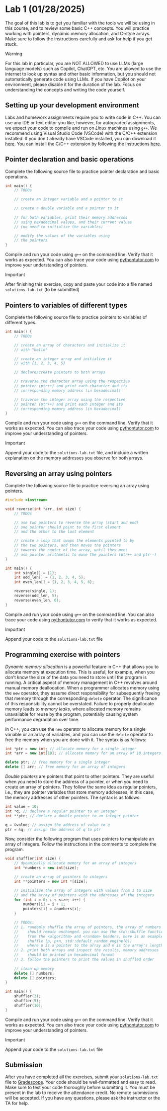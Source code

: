# Lab 1 (01/28/2025)
The goal of this lab is to get you familiar with the tools we will be using in this course, and to review some basic C++ concepts.  You will practice working with pointers, dynamic memory allocation, and C-style arrays.  Make sure to follow the instructions carefully and ask for help if you get stuck.

> [!WARNING]
> For this lab in particular, you are NOT ALLOWED to use LLMs (large language models) such as Copilot, ChatGPT, etc.  You are allowed to use the internet to look up syntax and other basic information, but you should not automatically generate code using LLMs.  If you have Copilot on your environment, please disable it for the duration of the lab.  Focus on understanding the concepts and writing the code yourself.

## Setting up your development environment

Labs and homework assignments require you to write code in C++.  You can use any IDE or text editor you like, however, for autograded assignments, we expect your code to compile and run on *Linux* machines using `g++`.  We recommend using Visual Studio Code (VSCode) with the C/C++ extension installed.  If you don't already have VSCode installed, you can download it [here](https://code.visualstudio.com/).  You can install the C/C++ extension by following the instructions [here](https://code.visualstudio.com/docs/languages/cpp).

## Pointer declaration and basic operations

Complete the following source file to practice pointer declaration and basic operations.  

```cpp
int main() {
    // TODOs

    // create an integer variable and a pointer to it

    // create a double variable and a pointer to it
    
    // for both variables, print their memory addresses 
    // using hexadecimal values, and their current values
    // (no need to initialize the variables)

    // modify the values of the variables using 
    // the pointers
}
```

Compile and run your code using `g++` on the command line.  Verify that it works as expected.  You can also trace your code using [pythontutor.com](http://pythontutor.com/cpp.html#mode=edit) to improve your understanding of pointers.

> [!IMPORTANT]
> After finishing this exercise, copy and paste your code into a file named `solutions-lab.txt` (to be submitted)

## Pointers to variables of different types

Complete the following source file to practice pointers to variables of different types.

```cpp
int main() {
    // TODOs

    // create an array of characters and initialize it 
    // with "hello"

    // create an integer array and initialize it 
    // with {1, 2, 3, 4, 5}

    // declare/create pointers to both arrays

    // traverse the character array using the respective 
    // pointer (ptr++) and print each character and its 
    // corresponding memory address (in hexadecimal)

    // traverse the integer array using the respective
    // pointer (ptr++) and print each integer and its
    // corresponding memory address (in hexadecimal)
}
```

Compile and run your code using `g++` on the command line.  Verify that it works as expected.  You can also trace your code using [pythontutor.com](http://pythontutor.com/cpp.html#mode=edit) to improve your understanding of pointers.

> [!IMPORTANT]
> Append your code to the `solutions-lab.txt` file, and include a written explanation on the memory addresses you observe for both arrays.

## Reversing an array using pointers

Complete the following source file to practice reversing an array using pointers.

```cpp
#include <iostream>

void reverse(int *arr, int size) {
    // TODOs

    // use two pointers to reverse the array (start and end)
    // one pointer should point to the first element
    // and the other to the last element

    // create a loop that swaps the elements pointed to by
    // the two pointers, and then moves the pointers
    // towards the center of the array, until they meet
    // use pointer arithmetic to move the pointers (ptr++ and ptr--)
}

int main() {
    int single[] = {1};
    int odd_len[] = {1, 2, 3, 4, 5};
    int even_len[] = {1, 2, 3, 4, 5, 6};

    reverse(single, 1);
    reverse(odd_len, 5);
    reverse(even_len, 6);
}
```

Compile and run your code using `g++` on the command line.  You can also trace your code using [pythontutor.com](http://pythontutor.com/cpp.html#mode=edit) to verify that it works as expected.

> [!IMPORTANT]
> Append your code to the `solutions-lab.txt` file

## Programming exercise with pointers

*Dynamic memory allocation* is a powerful feature in C++ that allows you to allocate memory at execution time.  This is useful, for example,  when you don't know the size of the data you need to store until the program is running.  A critical aspect of memory management in C++ revolves around manual memory deallocation. When a programmer allocates memory using the `new` operator, they assume direct responsibility for subsequently freeing that memory through the corresponding `delete` operator. The significance of this responsibility cannot be overstated. Failure to properly deallocate memory leads to *memory leaks*, where allocated memory remains unavailable for reuse by the program, potentially causing system performance degradation over time.

In C++, you can use the `new` operator to allocate memory for a single variable or an array of variables, and you can use the `delete` operator to free the memory when you are done with it.  The syntax is as follows:

```cpp
int *ptr = new int; // allocate memory for a single integer
int *arr = new int[10]; // allocate memory for an array of 10 integers

delete ptr; // free memory for a single integer
delete [] arr; // free memory for an array of integers
```

*Double pointers* are pointers that point to other pointers.  They are useful when you need to store the address of a pointer, or when you need to create an array of pointers.  They follow the same idea as regular pointers, i.e., they are pointer variables that store memory addresses, in this case, the memory addresses of other pointers.  The syntax is as follows:

```cpp
int value = 10; 
int *q; // declare a regular pointer to an integer
int **ptr; // declare a double pointer to an integer pointer

q = &value; // assign the address of value to q
ptr = &q; // assign the address of q to ptr
```

Now, consider the following program that uses pointers to manipulate an array of integers.  Follow the instructions in the comments to complete the program.

```cpp
void shuffler(int size) {
    // dynamically allocate memory for an array of integers
    int *numbers = new int[size];

    // create an array of pointers to integers
    int **pointers = new int *[size];

    // initialize the array of integers with values from 1 to size
    // and the array of pointers with the addresses of the integers
    for (int i = 0; i < size; i++) {
        numbers[i] = i + 1;     
        pointers[i] = &numbers[i];
    }

    // TODOs:
    // 1. randomly shuffle the array of pointers, the array of numbers
    //    should remain unchanged. you can use the std::shuffle function
    //    from the <algorithm> and <random> headers, here is an example:
    //    shuffle (p, p+n, std::default_random_engine(0))
    //    where p is a pointer to the array and n is the array's length
    // 2. print both arrays and inspect the results, memory addresses
    //    should be printed in hexadecimal format
    // 3. follow the pointers to print the values in shuffled order
    
    // clean up memory
    delete [] numbers;
    delete [] pointers;
}

int main() {
    shuffler(3);
    shuffler(5);
    shuffler(10);
}
```

Compile and run your code using `g++` on the command line.  Verify that it works as expected.  You can also trace your code using [pythontutor.com](http://pythontutor.com/cpp.html#mode=edit) to improve your understanding of pointers.

> [!IMPORTANT]
> Append your code to the `solutions-lab.txt` file

## Submission

After you have completed all the exercises, submit your `solutions-lab.txt` file to [Gradescope](https://gradescope.com).  Your code should be well-formatted and easy to read.  Make sure to test your code thoroughly before submitting it.  You must be present in the lab to receive the attendance credit.  No remote submissions will be accepted.  If you have any questions, please ask the instructor or the TA for help.
